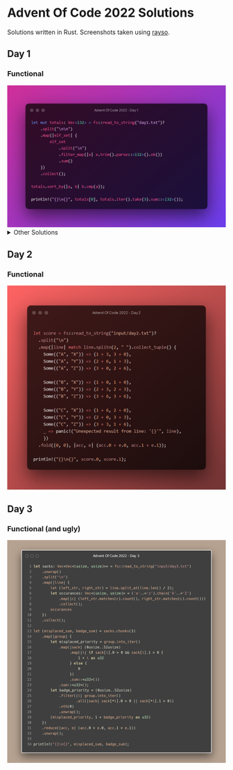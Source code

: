 # Advent Of Code 2022 Solutions

Solutions written in Rust. Screenshots taken using [rayso](https://ray.so/).

## Day 1
### Functional
<img src="images/day1_functional.png" />

<details>
<summary>Other Solutions</summary>

### Progressive Scan
<img src="images/day1_progscan.png" />
</details>

## Day 2
### Functional
<img src="images/day2_functional.png" />

## Day 3
### Functional (and ugly)
<img src="images/day3_ugly_.png" />
